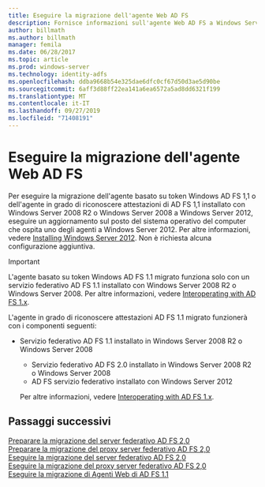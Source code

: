 ```yaml
---
title: Eseguire la migrazione dell'agente Web AD FS
description: Fornisce informazioni sull'agente Web AD FS a Windows Server 2012.
author: billmath
ms.author: billmath
manager: femila
ms.date: 06/28/2017
ms.topic: article
ms.prod: windows-server
ms.technology: identity-adfs
ms.openlocfilehash: ddba9668b54e325dae6dfc0cf67d50d3ae5d90be
ms.sourcegitcommit: 6aff3d88ff22ea141a6ea6572a5ad8dd6321f199
ms.translationtype: MT
ms.contentlocale: it-IT
ms.lasthandoff: 09/27/2019
ms.locfileid: "71408191"
---
```

# <a name="migrate-the-ad-fs-web-agent"></a>Eseguire la migrazione dell'agente Web AD FS

Per eseguire la migrazione dell'agente basato su token Windows AD FS 1,1 o dell'agente in grado di riconoscere attestazioni di AD FS 1,1 installato con Windows Server 2008 R2 o Windows Server 2008 a Windows Server 2012, eseguire un aggiornamento sul posto del sistema operativo del computer che ospita uno degli agenti a Windows Server 2012. Per altre informazioni, vedere [Installing Windows Server 2012](https://technet.microsoft.com/library/jj134246.aspx). Non è richiesta alcuna configurazione aggiuntiva.  
  
> [!IMPORTANT]
>  L'agente basato su token Windows AD FS 1.1 migrato funziona solo con un servizio federativo AD FS 1.1 installato con Windows Server 2008 R2 o Windows Server 2008. Per altre informazioni, vedere [Interoperating with AD FS 1.x](Interoperating-with-AD-FS-1.x.md).  
> 
>  L'agente in grado di riconoscere attestazioni AD FS 1.1 migrato funzionerà con i componenti seguenti:  
> 
> - Servizio federativo AD FS 1.1 installato in Windows Server 2008 R2 o Windows Server 2008  
>   -   Servizio federativo AD FS 2.0 installato in Windows Server 2008 R2 o Windows Server 2008  
>   -   AD FS servizio federativo installato con Windows Server 2012  
> 
>   Per altre informazioni, vedere [Interoperating with AD FS 1.x](Interoperating-with-AD-FS-1.x.md).  
  
  
## <a name="next-steps"></a>Passaggi successivi
 [Preparare la migrazione del server federativo AD FS 2,0](prepare-to-migrate-ad-fs-fed-server.md)   
 [Preparare la migrazione del proxy server federativo AD FS 2,0](prepare-to-migrate-ad-fs-fed-proxy.md)   
 [Eseguire la migrazione del server federativo AD FS 2,0](migrate-the-ad-fs-fed-server.md)   
 [Eseguire la migrazione del proxy server federativo AD FS 2,0](migrate-the-ad-fs-2-fed-server-proxy.md)   
 [Eseguire la migrazione di Agenti Web di AD FS 1.1](migrate-the-ad-fs-web-agent.md)